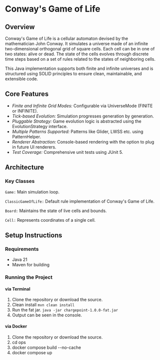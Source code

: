 # Conway's Game of Life

## Overview

Conway's Game of Life is a cellular automaton devised by the mathematician John Conway. It simulates a universe made of an infinite two-dimensional orthogonal grid of square cells. Each cell can be in one of two states: alive or dead. The state of the cells evolves through discrete time steps based on a set of rules related to the states of neighboring cells.

This Java implementation supports both finite and infinite universes and is structured using SOLID principles to ensure clean, maintainable, and extensible code.

## Core Features

- *Finite and Infinite Grid Modes:* Configurable via UniverseMode (FINITE or INFINITE).
- *Tick-based Evolution:* Simulation progresses generation by generation.
- *Pluggable Strategy:* Game evolution logic is abstracted using the EvolutionStrategy interface.
- *Multiple Patterns Supported:* Patterns like Glider, LWSS etc. using PatternHelper.
- *Renderer Abstraction:* Console-based rendering with the option to plug in future UI renderers.
- *Test Coverage:* Comprehensive unit tests using JUnit 5.

## Architecture

### Key Classes

`Game:` Main simulation loop.

`ClassicGameOfLife:` Default rule implementation of Conway's Game of Life.

`Board:` Maintains the state of live cells and bounds.

`Cell:` Represents coordinates of a single cell.


## Setup Instructions

### Requirements
- Java 21
- Maven for building

### Running the Project

#### via Terminal
1. Clone the repository or download the source.
2. Clean install `mvn clean install`
3. Run the fat jar. `java -jar chargepoint-1.0.0-fat.jar`
4. Output can be seen in the console.

#### via Docker
1. Clone the repository or download the source.
2. cd ops
3. docker compose build --no-cache
4. docker compose up

